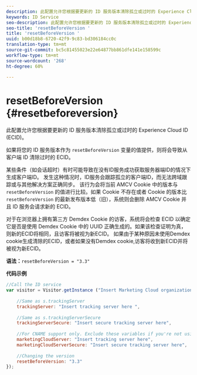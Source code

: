 ```yaml
---
description: 此配置允许您根据要更新的 ID 服务版本清除孤立或过时的 Experience Cloud ID (ECID)。
keywords: ID Service
seo-description: 此配置允许您根据要更新的 ID 服务版本清除孤立或过时的 Experience Cloud ID (ECID)。
seo-title: 'resetBeforeVersion '
title: 'resetBeforeVersion '
uuid: b00d18b8-6720-42f9-9c83-bd306184cc0c
translation-type: tm+mt
source-git-commit: bc5c81455023e22e64877bb861dfe141e158599c
workflow-type: tm+mt
source-wordcount: '268'
ht-degree: 60%

---
```



# resetBeforeVersion {#resetbeforeversion}

此配置允许您根据要更新的 ID 服务版本清除孤立或过时的 Experience Cloud ID (ECID)。

如果将您的 ID 服务版本作为 `resetBeforeVersion` 变量的值提供，则将会导致从客户端 ID 清除过时的 ECID。

某些条件（如会话超时）有时可能导致在没有ID服务成功获取服务器端ID的情况下生成客户端ID。 发生这种情况时，ID服务会跟踪孤立的客户端ID，而无法跨域跟踪或与其他解决方案正确同步。 该行为会将当前 AMCV Cookie 中的版本与 `resetBeforeVersion` 的值进行比较。如果 Cookie 不存在或者 Cookie 的版本比 `resetBeforeVersion` 的最新发布版本低（旧），系统则会删除 AMCV Cookie 并且 ID 服务会请求新的 ECID。

对于在浏览器上拥有第三方 Demdex Cookie 的访客，系统将会检查 ECID 以确定它是否是使用 Demdex Cookie 中的 UUID 正确生成的。如果该检查证明为真，则新的ECID将相同，且访客将被视为新ECID。 如果由于某种原因未使用Demdex cookie生成清除的ECID，或者如果没有Demdex cookie,访客将收到新ECID并将被视为新ECID。

**语法：**`resetBeforeVersion = "3.3"`

**代码示例**

```js
//Call the ID service 
var visitor = Visitor.getInstance ("Insert Marketing Cloud organization ID here", { 
  
    //Same as s.trackingServer 
    trackingServer: "Insert tracking server here ", 
  
    //Same as s.trackingServerSecure 
    trackingServerSecure: "Insert secure tracking server here", 
  
    //For CNAME support only. Exclude these variables if you're not using CNAME 
    marketingCloudServer: "Insert tracking server here", 
    marketingCloudServerSecure: "Insert secure tracking server here", 
  
    //Changing the version 
    resetBeforeVersion: "3.3" 
});
```

